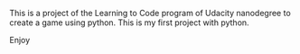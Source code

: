 This is a project of the Learning to Code program of Udacity nanodegree to create a game using
python.
This is my first project with python.

Enjoy
